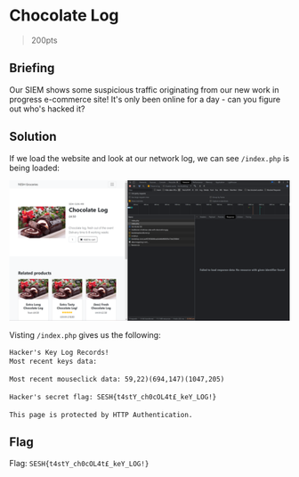 # Chocolate Log
> 200pts

## Briefing
Our SIEM shows some suspicious traffic originating from our new work in progress e-commerce site! It's only been online for a day - can you figure out who's hacked it?

## Solution
If we load the website and look at our network log, we can see `/index.php` is being loaded:

![Request.png](Request.png)

Visting `/index.php` gives us the following:

```
Hacker's Key Log Records!
Most recent keys data:

Most recent mouseclick data: 59,22)(694,147)(1047,205)

Hacker's secret flag: SESH{t4stY_ch0cOL4t£_keY_LOG!}

This page is protected by HTTP Authentication.
```

## Flag
Flag: `SESH{t4stY_ch0cOL4t£_keY_LOG!}` 